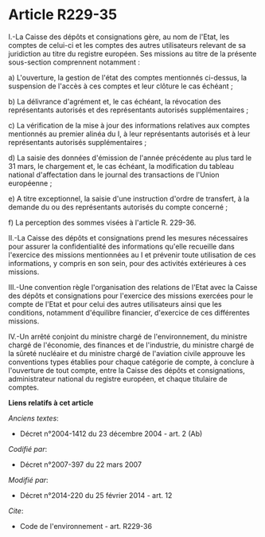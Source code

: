 # Article R229-35

I.-La Caisse des dépôts et consignations gère, au nom de l'Etat, les comptes de celui-ci et les comptes des autres
utilisateurs relevant de sa juridiction au titre du registre européen. Ses missions au titre de la présente sous-section
comprennent notamment : 

a) L'ouverture, la gestion de l'état des comptes mentionnés ci-dessus, la suspension de l'accès à ces comptes et leur clôture
le cas échéant ; 

b) La délivrance d'agrément et, le cas échéant, la révocation des représentants autorisés et des représentants autorisés
supplémentaires ; 

c) La vérification de la mise à jour des informations relatives aux comptes mentionnés au premier alinéa du I, à leur
représentants autorisés et à leur représentants autorisés supplémentaires ; 

d) La saisie des données d'émission de l'année précédente au plus tard le 31 mars, le chargement et, le cas échéant, la
modification du tableau national d'affectation dans le journal des transactions de l'Union européenne ; 

e) A titre exceptionnel, la saisie d'une instruction d'ordre de transfert, à la demande du ou des représentants autorisés du
compte concerné ; 

f) La perception des sommes visées à l'article R. 229-36. 

II.-La Caisse des dépôts et consignations prend les mesures nécessaires pour assurer la confidentialité des informations
qu'elle recueille dans l'exercice des missions mentionnées au I et prévenir toute utilisation de ces informations, y compris
en son sein, pour des activités extérieures à ces missions. 

III.-Une convention règle l'organisation des relations de l'Etat avec la Caisse des dépôts et consignations pour l'exercice
des missions exercées pour le compte de l'Etat et pour celui des autres utilisateurs ainsi que les conditions, notamment
d'équilibre financier, d'exercice de ces différentes missions. 

IV.-Un arrêté conjoint du ministre chargé de l'environnement, du ministre chargé de l'économie, des finances et de
l'industrie, du ministre chargé de la sûreté nucléaire et du ministre chargé de l'aviation civile approuve les conventions
types établies pour chaque catégorie de compte, à conclure à l'ouverture de tout compte, entre la Caisse des dépôts et
consignations, administrateur national du registre européen, et chaque titulaire de comptes.

**Liens relatifs à cet article**

_Anciens textes_:

  - Décret n°2004-1412 du 23 décembre 2004 - art. 2 (Ab)

_Codifié par_:

  - Décret n°2007-397 du 22 mars 2007

_Modifié par_:

  - Décret n°2014-220 du 25 février 2014 - art. 12

_Cite_:

  - Code de l'environnement - art. R229-36
